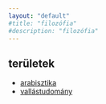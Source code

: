 ```yaml
---
layout: "default"
#title: "filozófia"
#description: "filozófia"
---
```


## területek

- [arabisztika](./arabisztika/index.md)
- [vallástudomány](./vallastudomany/index.md)
